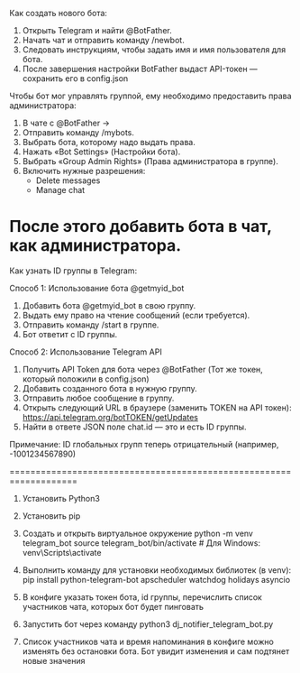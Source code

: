 Как создать нового бота:
1. Открыть Telegram и найти @BotFather.
2. Начать чат и отправить команду /newbot.
3. Следовать инструкциям, чтобы задать имя и имя пользователя для бота.
4. После завершения настройки BotFather выдаст API-токен — сохранить его в config.json

Чтобы бот мог управлять группой, ему необходимо предоставить права администратора:
1. В чате с @BotFather ->
2. Отправить команду /mybots.
3. Выбрать бота, которому надо выдать права.
4. Нажать «Bot Settings» (Настройки бота).
5. Выбрать «Group Admin Rights» (Права администратора в группе).
6. Включить нужные разрешения:
   - Delete messages
   - Manage chat

После этого добавить бота в чат, как администратора.
===================================================================
Как узнать ID группы в Telegram:

Способ 1: Использование бота @getmyid_bot
1. Добавить бота @getmyid_bot в свою группу.
2. Выдать ему право на чтение сообщений (если требуется).
3. Отправить команду /start в группе.
4. Бот ответит с ID группы.

Способ 2: Использование Telegram API
1. Получить API Token для бота через @BotFather (Тот же токен, который положили в config.json)
2. Добавить созданного бота в нужную группу.
3. Отправить любое сообщение в группу.
4. Открыть следующий URL в браузере (заменить TOKEN на API токен):
	https://api.telegram.org/botTOKEN/getUpdates
5. Найти в ответе JSON поле chat.id — это и есть ID группы.

Примечание: ID глобальных групп теперь отрицательный (например, -1001234567890)

===================================================================
1. Установить Python3
2. Установить pip
3. Создать и открыть виртуальное окружение
	python -m venv telegram_bot
	source telegram_bot/bin/activate  # Для Windows: venv\Scripts\activate

4. Выполнить команду для установки необходимых библиотек (в venv):
	pip install python-telegram-bot apscheduler watchdog holidays asyncio

5. В конфиге указать токен бота, id группы, перечислить список участников чата, которых бот будет пинговать

5. Запустить бот через команду
	python3 dj_notifier_telegram_bot.py
	
6. Список участников чата и время напоминания в конфиге можно изменять без остановки бота. 
Бот увидит изменения и сам подтянет новые значения

